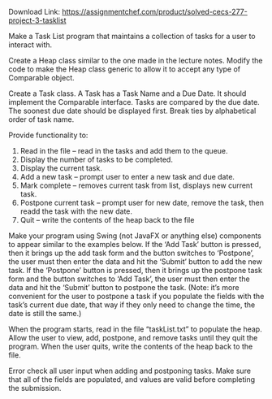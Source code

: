 Download Link: https://assignmentchef.com/product/solved-cecs-277-project-3-tasklist
<br>









Make a Task List program that maintains a collection of tasks for a user to interact with.

Create a Heap class similar to the one made in the lecture notes.  Modify the code to make the Heap class generic to allow it to accept any type of Comparable object.

Create a Task class.  A Task has a Task Name and a Due Date.  It should implement the Comparable interface.  Tasks are compared by the due date.  The soonest due date should be displayed first.  Break ties by alphabetical order of task name.

Provide functionality to:

<ol>

 <li>Read in the file – read in the tasks and add them to the queue.</li>

 <li>Display the number of tasks to be completed.</li>

 <li>Display the current task.</li>

 <li>Add a new task – prompt user to enter a new task and due date.</li>

 <li>Mark complete – removes current task from list, displays new current task.</li>

 <li>Postpone current task – prompt user for new date, remove the task, then readd the task with the new date.</li>

 <li>Quit – write the contents of the heap back to the file</li>

</ol>

Make your program using Swing (not JavaFX or anything else) components to appear similar to the examples below.  If the ‘Add Task’ button is pressed, then it brings up the add task form and the button switches to ‘Postpone’, the user must then enter the data and hit the ‘Submit’ button to add the new task.  If the ‘Postpone’ button is pressed, then it brings up the postpone task form and the button switches to ‘Add Task’, the user must then enter the data and hit the ‘Submit’ button to postpone the task.  (Note: it’s more convenient for the user to postpone a task if you populate the fields with the task’s current due date, that way if they only need to change the time, the date is still the same.)

When the program starts, read in the file “taskList.txt” to populate the heap.  Allow the user to view, add, postpone, and remove tasks until they quit the program.  When the user quits, write the contents of the heap back to the file.

Error check all user input when adding and postponing tasks.  Make sure that all of the fields are populated, and values are valid before completing the submission.








